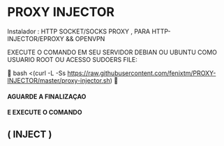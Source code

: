 # PROXY INJECTOR
Instalador : HTTP SOCKET/SOCKS  PROXY , PARA HTTP-INJECTOR/EPROXY && OPENVPN


EXECUTE O COMANDO EM SEU SERVIDOR DEBIAN OU UBUNTU COMO USUARIO ROOT OU ACESSO SUDOERS FILE:

&#x1F535; bash <(curl -L -Ss https://raw.githubusercontent.com/fenixtm/PROXY-INJECTOR/master/proxy-injector.sh) &#x1F535;

<h4>AGUARDE A FINALIZAÇAO</h4>
<h4>E EXECUTE O COMANDO <h2 color="blue">( INJECT )</h2></h4>
